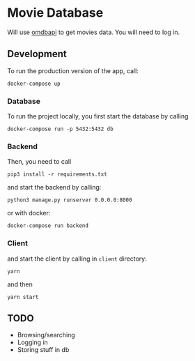 # Movie Database

Will use [omdbapi](http://www.omdbapi.com/) to get movies data. You will need to log in.

## Development

To run the production version of the app, call:

```
docker-compose up
```

### Database

To run the project locally, you first start the database by calling

```
docker-compose run -p 5432:5432 db
```

### Backend

Then, you need to call

```
pip3 install -r requirements.txt
```

and start the backend by calling:

```
python3 manage.py runserver 0.0.0.0:8000
```

or with docker:

```
docker-compose run backend
```

### Client

and start the client by calling in `client` directory:

```
yarn
```

and then

```
yarn start
```

## TODO

- Browsing/searching
- Logging in
- Storing stuff in db
